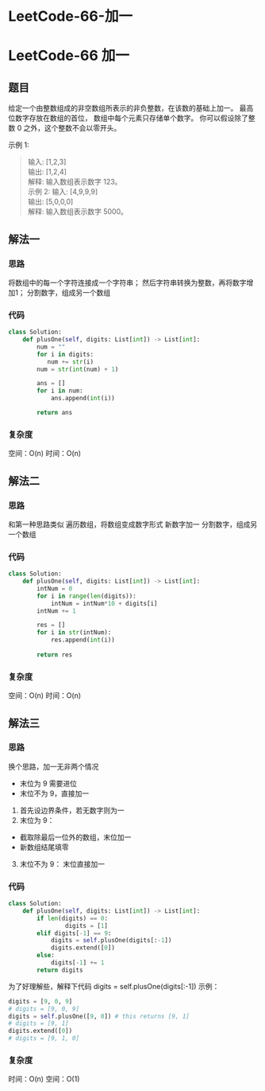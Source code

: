 # LeetCode-66-加一


# LeetCode-66 加一
## 题目
给定一个由整数组成的非空数组所表示的非负整数，在该数的基础上加一。
最高位数字存放在数组的首位， 数组中每个元素只存储单个数字。
你可以假设除了整数 0 之外，这个整数不会以零开头。

示例 1:
> 输入: [1,2,3]  
> 输出: [1,2,4]  
> 解释: 输入数组表示数字 123。  
示例 2:
> 输入: [4,9,9,9]  
> 输出: [5,0,0,0]  
> 解释: 输入数组表示数字 5000。  

## 解法一
### 思路
将数组中的每一个字符连接成一个字符串；
然后字符串转换为整数，再将数字增加1；
分割数字，组成另一个数组
### 代码
```python
class Solution:
    def plusOne(self, digits: List[int]) -> List[int]:
        num = ""
        for i in digits:
           num += str(i)
        num = str(int(num) + 1)

        ans = []
        for i in num:
            ans.append(int(i))

        return ans
```
### 复杂度
空间：O(n) 
时间：O(n)

## 解法二
### 思路
和第一种思路类似
遍历数组，将数组变成数字形式
新数字加一
分割数字，组成另一个数组
### 代码
```python 
class Solution:
    def plusOne(self, digits: List[int]) -> List[int]:
        intNum = 0
        for i in range(len(digits)):
            intNum = intNum*10 + digits[i]        
        intNum += 1

        res = []
        for i in str(intNum):
            res.append(int(i))
        
        return res

```
### 复杂度
空间：O(n) 
时间：O(n)

## 解法三
### 思路
换个思路，加一无非两个情况
* 末位为 9 需要进位
* 末位不为 9，直接加一

1. 首先设边界条件，若无数字则为一
2. 末位为 9：
* 截取除最后一位外的数组，末位加一
* 新数组结尾填零
3. 末位不为 9：
末位直接加一
### 代码
```python
class Solution:
    def plusOne(self, digits: List[int]) -> List[int]:
        if len(digits) == 0:
                digits = [1]
        elif digits[-1] == 9:
            digits = self.plusOne(digits[:-1])
            digits.extend([0])
        else:
            digits[-1] += 1
        return digits

```
为了好理解些，解释下代码
digits = self.plusOne(digits[:-1])
示例：
```python
digits = [9, 0, 9]
# digits = [9, 0, 9]
digits = self.plusOne([9, 0]) # this returns [9, 1]
# digits = [9, 1]
digits.extend([0])
# digits = [9, 1, 0]
```
### 复杂度
时间：O(n)
空间：O(1) 


